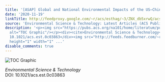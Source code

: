 ```yaml
---
title: '[ASAP] Global and National Environmental Impacts of the US–China Trade War'
date: '2020-11-19'
linkTitle: http://feedproxy.google.com/~r/acs/esthag/~3/ZNX_db5xrwQ/acs.est.0c03863
source: 'Environmental Science & Technology: Latest Articles (ACS Publications)'
description: '<p><img src="https://pubs.acs.org/na101/home/literatum/publisher/achs/journals/content/esthag/0/esthag.ahead-of-print/acs.est.0c03863/20201119/images/medium/es0c03863_0006.gif"
  alt="TOC Graphic"/></p><div><cite>Environmental Science & Technology</cite></div><div>DOI:
  10.1021/acs.est.0c03863</div><img src="http://feeds.feedburner.com/~r/acs/esthag/~4/ZNX_db5xrwQ"
  height="1" width="1" ...'
disable_comments: true
---
```

<p><img src="https://pubs.acs.org/na101/home/literatum/publisher/achs/journals/content/esthag/0/esthag.ahead-of-print/acs.est.0c03863/20201119/images/medium/es0c03863_0006.gif" alt="TOC Graphic"/></p><div><cite>Environmental Science & Technology</cite></div><div>DOI: 10.1021/acs.est.0c03863</div><img src="http://feeds.feedburner.com/~r/acs/esthag/~4/ZNX_db5xrwQ" height="1" width="1" ...
